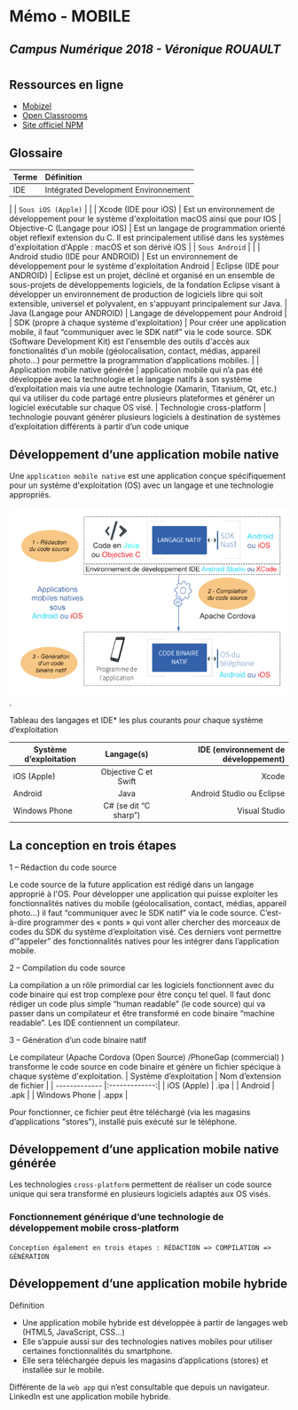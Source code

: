 # Mémo - MOBILE
## *Campus Numérique 2018 - Véronique ROUAULT*
#
## Ressources en ligne

* [Mobizel](http://www.mobizel.com/2015/04/developpement-dune-application-mobile-native-13/)
* [Open Classrooms](https://openclassrooms.com/courses/des-applications-ultra-rapides-avec-node-js/les-modules-node-js-et-npm
)
* [Site officiel NPM](https://www.npmjs.com/)

## Glossaire

| Terme	| Définition |
| ------------- |:------------- |
| IDE  | Intégrated Development Environnement
| 
| `Sous iOS (Apple)`	| |
| Xcode  (IDE pour iOS)	| Est un environnement de développement pour le système d'exploitation macOS ainsi que pour IOS
| Objective-C (Langage pour iOS)	| Est un langage de programmation orienté objet réflexif extension du C. Il est principalement utilisé dans les systèmes d'exploitation d'Apple : macOS et son dérivé iOS
| 
| `Sous Android`	| |
| Android studio (IDE pour ANDROID)	| Est un environnement de développement pour le système d'exploitation Android
| Eclipse (IDE pour ANDROID)	| Eclipse est un projet, décliné et organisé en un ensemble de sous-projets de développements logiciels, de la fondation Eclipse visant à développer un environnement de production de logiciels libre qui soit extensible, universel et polyvalent, en s'appuyant principalement sur Java.
| Java (Langage pour ANDROID)	| Langage de développement pour Android
| 	
| SDK (propre à chaque système d'exploitation)	| Pour créer une application mobile, il faut “communiquer avec le SDK natif” via le code source. SDK (Software Development Kit) est l'ensemble des outils d'accès aux fonctionalités d'un mobile (géolocalisation, contact, médias, appareil photo…) pour permettre la programmation d’applications mobiles.
| 
| Application mobile native générée | application mobile qui n’a pas été développée avec la technologie et le langage natifs à son système d’exploitation mais via une autre technologie (Xamarin, Titanium, Qt, etc.) qui va utiliser du code partagé entre plusieurs plateformes et générer un logiciel exécutable sur chaque OS visé.
| Technologie cross-platform | technologie pouvant générer plusieurs logiciels à destination de systèmes d’exploitation différents à partir d’un code unique

## Développement d’une application mobile native

Une `application mobile native` est une application conçue spécifiquement pour un système d'exploitation (OS) avec un langage et une technologie appropriés.

![Natif](images/developpement-natif.png).

Tableau des langages et IDE* les plus courants pour chaque système d’exploitation

| Système d’exploitation  | Langage(s) | IDE (environnement de développement) |
| ------------- |:-------------:| -----:|
| iOS (Apple)	| Objective C et Swift	| Xcode |
| Android	| Java	| Android Studio ou Eclipse |
| Windows Phone | C# (se dit “C sharp”) | Visual Studio |

## La conception en trois étapes

1 – Rédaction du code source

Le code source de la future application est rédigé dans un langage approprié à l'OS.
Pour développer une application qui puisse exploiter les fonctionnalités natives du mobile (géolocalisation, contact, médias, appareil photo…) il faut “communiquer avec le SDK natif” via le code source. C’est-à-dire programmer des « ponts » qui vont aller chercher des morceaux de codes du SDK du système d’exploitation visé. Ces derniers vont permettre d’“appeler” des fonctionnalités natives pour les intégrer dans l’application mobile.

2 – Compilation du code source

La compilation a un rôle primordial car les logiciels fonctionnent avec du code binaire qui est trop complexe pour être conçu tel quel. Il faut donc rédiger un code plus simple “human readable” (le code source) qui va passer dans un compilateur et être transformé en code binaire “machine readable”. Les IDE contiennent un compilateur.

 
3 – Génération d’un code binaire natif

Le compilateur (Apache Cordova (Open Source) /PhoneGap (commercial) ) transforme le code source en code binaire et génère un fichier spécique à chaque système d'exploitation.
| Système d’exploitation  | Nom d’extension de fichier |
| ------------- |:-------------:| 
| iOS (Apple) |	.ipa |
| Android	| .apk |
| Windows Phone	| .appx |

Pour fonctionner, ce fichier peut être téléchargé (via les magasins d’applications "stores"), installé puis exécuté sur le téléphone.

## Développement d’une application mobile native générée
Les technologies `cross-platform` permettent de réaliser un code source unique qui sera transformé en plusieurs logiciels adaptés aux OS visés.

### Fonctionnement générique d’une technologie de développement mobile cross-platform
    Conception également en trois étapes : RÉDACTION => COMPILATION => GÉNÉRATION
    
## Développement d’une application mobile hybride

Définition

* Une application mobile hybride est développée à partir de langages web (HTML5, JavaScript, CSS…)
* Elle s’appuie aussi sur des technologies natives mobiles pour utiliser certaines fonctionnalités du smartphone.
* Elle sera téléchargée depuis les magasins d’applications (stores) et installée sur le mobile.

Différente de la `web app` qui n’est consultable que depuis un navigateur. LinkedIn est une application mobile hybride.


 